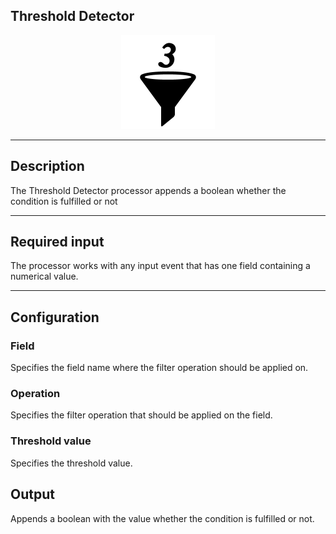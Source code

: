 <!--
  ~ Licensed to the Apache Software Foundation (ASF) under one or more
  ~ contributor license agreements.  See the NOTICE file distributed with
  ~ this work for additional information regarding copyright ownership.
  ~ The ASF licenses this file to You under the Apache License, Version 2.0
  ~ (the "License"); you may not use this file except in compliance with
  ~ the License.  You may obtain a copy of the License at
  ~
  ~    http://www.apache.org/licenses/LICENSE-2.0
  ~
  ~ Unless required by applicable law or agreed to in writing, software
  ~ distributed under the License is distributed on an "AS IS" BASIS,
  ~ WITHOUT WARRANTIES OR CONDITIONS OF ANY KIND, either express or implied.
  ~ See the License for the specific language governing permissions and
  ~ limitations under the License.
  ~
  -->

## Threshold Detector

<p align="center"> 
    <img src="icon.png" width="150px;" class="pe-image-documentation"/>
</p>

***

## Description
The Threshold Detector processor appends a boolean whether the condition is fulfilled or not

***

## Required input
The processor works with any input event that has one field containing a numerical value.

***

## Configuration

### Field
Specifies the field name where the filter operation should be applied on.


### Operation
Specifies the filter operation that should be applied on the field.

### Threshold value
Specifies the threshold value.

## Output
Appends a boolean with the value whether the condition is fulfilled or not.
